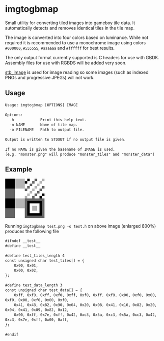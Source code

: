 imgtogbmap
==========

Small utility for converting tiled images into gameboy tile data.
It automatically detects and removes identical tiles in the tile map.

The image is converted into four colors based on luminance. While not required it is recommended to use a monochrome image using colors `#000000`, `#555555`, `#aaaaaa` and `#ffffff` for best results.

The only output format currently supported is C headers for use with GBDK. Assembly files for use with RGBDS will be added very soon.

[stb_image](http://nothings.org/stb_image.c) is used for image reading so some images (such as indexed PNGs and progressive JPEGs) will not work.

## Usage ##

    Usage: imgtogbmap [OPTIONS] IMAGE

    Options:
      -h            Print this help text.
      -n NAME       Name of tile map.
      -o FILENAME   Path to output file.

    Output is written to STDOUT if no output file is given.

    If no NAME is given the basename of IMAGE is used.
    (e.g. "monster.png" will produce "monster_tiles" and "monster_data")

## Example ##

![4x4 tiles test image](images/test128x128.png)

Running `imgtogbmap test.png -o test.h` on above image (enlarged 800%) produces the following file

    #ifndef __test__
    #define __test__
    
    #define test_tiles_length 4
    const unsigned char test_tiles[] = {
    	0x00, 0x01, 
    	0x00, 0x02, 
    };
    
    #define test_data_length 3
    const unsigned char test_data[] = {
    	0xff, 0xf0, 0xff, 0xf0, 0xff, 0xf0, 0xff, 0xf0, 0x00, 0xf0, 0x00, 0xf0, 0x00, 0xf0, 0x00, 0xf0, 
    	0x41, 0x48, 0x82, 0x90, 0x04, 0x20, 0x08, 0x41, 0x10, 0x82, 0x20, 0x04, 0x41, 0x09, 0x82, 0x12, 
    	0x00, 0xff, 0x7e, 0xff, 0x42, 0xc3, 0x5a, 0xc3, 0x5a, 0xc3, 0x42, 0xc3, 0x7e, 0xff, 0x00, 0xff, 
    };
    
    #endif
